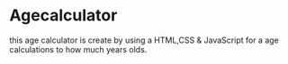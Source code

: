 # Agecalculator
 this age calculator is create by using a HTML,CSS &amp; JavaScript for a age calculations to how much years olds.
